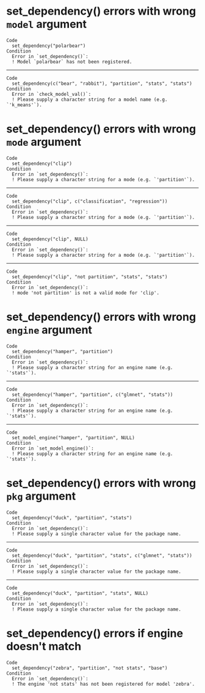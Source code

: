 # set_dependency() errors with wrong `model` argument

    Code
      set_dependency("polarbear")
    Condition
      Error in `set_dependency()`:
      ! Model `polarbear` has not been registered.

---

    Code
      set_dependency(c("bear", "rabbit"), "partition", "stats", "stats")
    Condition
      Error in `check_model_val()`:
      ! Please supply a character string for a model name (e.g. `'k_means'`).

# set_dependency() errors with wrong `mode` argument

    Code
      set_dependency("clip")
    Condition
      Error in `set_dependency()`:
      ! Please supply a character string for a mode (e.g. `'partition'`).

---

    Code
      set_dependency("clip", c("classification", "regression"))
    Condition
      Error in `set_dependency()`:
      ! Please supply a character string for a mode (e.g. `'partition'`).

---

    Code
      set_dependency("clip", NULL)
    Condition
      Error in `set_dependency()`:
      ! Please supply a character string for a mode (e.g. `'partition'`).

---

    Code
      set_dependency("clip", "not partition", "stats", "stats")
    Condition
      Error in `set_dependency()`:
      ! mode 'not partition' is not a valid mode for 'clip'.

# set_dependency() errors with wrong `engine` argument

    Code
      set_dependency("hamper", "partition")
    Condition
      Error in `set_dependency()`:
      ! Please supply a character string for an engine name (e.g. `'stats'`).

---

    Code
      set_dependency("hamper", "partition", c("glmnet", "stats"))
    Condition
      Error in `set_dependency()`:
      ! Please supply a character string for an engine name (e.g. `'stats'`).

---

    Code
      set_model_engine("hamper", "partition", NULL)
    Condition
      Error in `set_model_engine()`:
      ! Please supply a character string for an engine name (e.g. `'stats'`).

# set_dependency() errors with wrong `pkg` argument

    Code
      set_dependency("duck", "partition", "stats")
    Condition
      Error in `set_dependency()`:
      ! Please supply a single character value for the package name.

---

    Code
      set_dependency("duck", "partition", "stats", c("glmnet", "stats"))
    Condition
      Error in `set_dependency()`:
      ! Please supply a single character value for the package name.

---

    Code
      set_dependency("duck", "partition", "stats", NULL)
    Condition
      Error in `set_dependency()`:
      ! Please supply a single character value for the package name.

# set_dependency() errors if engine doesn't match

    Code
      set_dependency("zebra", "partition", "not stats", "base")
    Condition
      Error in `set_dependency()`:
      ! The engine 'not stats' has not been registered for model 'zebra'.

